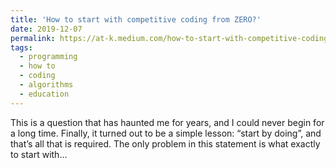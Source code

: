 ```yaml
---
title: 'How to start with competitive coding from ZERO?'
date: 2019-12-07
permalink: https://at-k.medium.com/how-to-start-with-competitive-coding-from-zero-cf99f3efdbb9
tags:
  - programming
  - how to
  - coding
  - algorithms
  - education
---
```


This is a question that has haunted me for years, and I could never begin for a long time. Finally, it turned out to be a simple lesson: “start by doing”, and that’s all that is required. The only problem in this statement is what exactly to start with...
